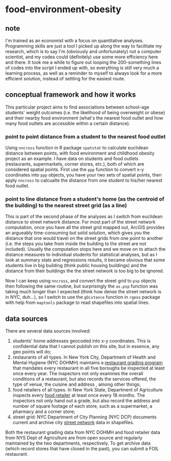 # food-environment-obesity
## note
I'm trained as an economist with a focus on quantitative analyses. Programming skills are just a tool I picked up along the way to facilitate my research, which is to say I'm (obviously and unfortunately) not a computer scientist, and my codes could (definitely) use some more efficiency here and there. It took me a while to figure out looping the 200-something lines of codes into the script I ended up with, so everything is still very much a learning process, as well as a reminder to myself to always look for a more efficient solution, instead of settling for the easiest route.

## conceptual framework and how it works
This particular project aims to find associations between school-age students' weight outcomes (i.e. the likelihood of being overweight or obese) and their nearby food environment (what's the nearest food outlet and how many food outlets are accessible within a certain distance).
### point to point distance from a student to the nearest food outlet
Using `nncross` function in R package `spatstat` to calculate euclidean distance between points, with food environment and childhood obesity project as an example. I have data on students and food outlets (restaurants, supermarkets, corner stores, etc.), both of which are considered spatial points. First use the `ppp` function to convert x-y coordinates into `ppp` objects, you have your two sets of spatial points, then apply `nncross` to calcualte the distance from one student to his/her nearest food outlet.
### point to line distance from a student's home (as the centroid of the building) to the nearest street grid (as a line)
This is part of the second phase of the analyses as I switch from euclidean distance to street network distance. For most part of the street network computation, once you have all the street grid mapped out, ArcGIS provides an argueably time-consuming but solid solution, which gives you the distance that one would travel on the street grids from one point to another (i.e. the steps you take from inside the building to the street are not included). Usually the computation stops here and we move on to attach the distance measures to individual students for statistical analyses, but as I look at summary stats and regressions results, it became obvious that some students live in big building (think public housing buildings) and the distance from their buildings the the street network is too big to be ignored.

Now I can keep using `nncross`, and convert the street grid to `psp` objects then following the same routine, but surprisingly the `as.psp` function was taking much longer than I expected (think how dense the street network is in NYC, duh...), so I switch to use the `gDistance` function in `rgeos` package with help from `maptools` package to read shapefiles into spatial lines.

## data sources
There are several data sources involved:
1) students' home addresses geocoded into x-y coordinates. This is confidential data that I cannot publish on this site, but in essence, any geo points will do;
2) restaurants of all types. In New York City, Department of Health and Mental Hygiene (NYC DOHMH) maintains a [restaurant grading program](https://data.cityofnewyork.us/Health/DOHMH-New-York-City-Restaurant-Inspection-Results/43nn-pn8j) that mandates every restaurant in all five boroughs be inspected at least once every year. The inspectors not only examines the overall conditions of a restaurant, but also records the services offered, the type of venue, the cuisine and address , among other things;
3) food retailers of all types. In New York State, Department of Agriculture inspects every [food retailer](https://data.ny.gov/Economic-Development/Retail-Food-Store-Inspections-Current-Ratings/d6dy-3h7r) at least once every 18 months. The inspectors not only hand out a grade, but also record the address and number of square footage of each store, such as a supermarket, a pharmacy and a corner store;
4) street grid: NYC Department of City Planning (NYC DCP) documents current and archive city [street network](https://www1.nyc.gov/site/planning/data-maps/open-data/dwn-lion.page) data in shapefiles. 

Both the restaurant grading data from NYC DOHMH and food retailer data from NYS Dept of Agriculture are from open source and regularly maintained by the two departments, respectively. To get archive data (which record stores that have closed in the past), you can submit a FOIL restaurant.
